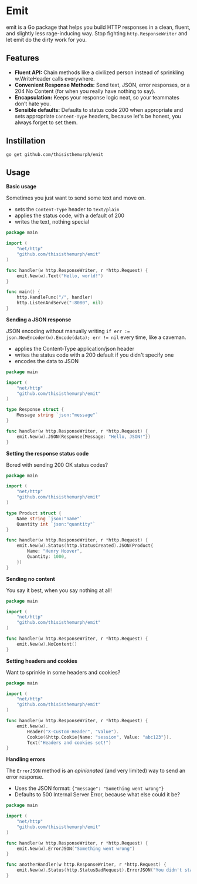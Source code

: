 # Emit

emit is a Go package that helps you build HTTP responses in a clean, fluent, and slightly less rage-inducing way.
Stop fighting `http.ResponseWriter` and let emit do the dirty work for you.

## Features

- **Fluent API:** Chain methods like a civilized person instead of sprinkling w.WriteHeader calls everywhere.
- **Convenient Response Methods:** Send text, JSON, error responses, or a 204 No Content (for when you really have nothing to say).
- **Encapsulation:** Keeps your response logic neat, so your teammates don’t hate you.
- **Sensible defaults:** Defaults to status code 200 when appropriate and sets appropriate `Content-Type` headers, because let's be honest, you always forget to set them.

## Instillation

```shell
go get github.com/thisisthemurph/emit
```

## Usage

**Basic usage**

Sometimes you just want to send some text and move on.
- sets the `Content-Type` header to `text/plain`
- applies the status code, with a default of 200
- writes the text, nothing special

```go
package main

import (
	"net/http"
	"github.com/thisisthemurph/emit"
)

func handler(w http.ResponseWriter, r *http.Request) {
	emit.New(w).Text("Hello, world!")
}

func main() {
	http.HandleFunc("/", handler)
	http.ListenAndServe(":8080", nil)
}
```

**Sending a JSON response**

JSON encoding without manually writing `if err := json.NewEncoder(w).Encode(data); err != nil` every time, like a caveman.
- applies the Content-Type application/json header
- writes the status code with a 200 default if you didn't specify one
- encodes the data to JSON

```go
package main

import (
	"net/http"
	"github.com/thisisthemurph/emit"
)

type Response struct {
	Message string `json:"message"`
}

func handler(w http.ResponseWriter, r *http.Request) {
	emit.New(w).JSON(Response{Message: "Hello, JSON!"})
}
```

**Setting the response status code**

Bored with sending 200 OK status codes?

```go
package main

import (
	"net/http"
	"github.com/thisisthemurph/emit"
)

type Product struct {
	Name string `json:"name"`
	Quantity int `json:"quantity"`
}

func handler(w http.ResponseWriter, r *http.Request) {
	emit.New(w).Status(http.StatusCreated).JSON(Product{
		Name: "Henry Hoover",
		Quantity: 1000,
	})
}
```

**Sending no content**

You say it best, when you say nothing at all!

```go
package main

import (
	"net/http"
	"github.com/thisisthemurph/emit"
)

func handler(w http.ResponseWriter, r *http.Request) {
	emit.New(w).NoContent()
}
```

**Setting headers and cookies**

Want to sprinkle in some headers and cookies?

```go
package main

import (
	"net/http"
	"github.com/thisisthemurph/emit"
)

func handler(w http.ResponseWriter, r *http.Request) {
	emit.New(w).
		Header("X-Custom-Header", "Value").
		Cookie(&http.Cookie{Name: "session", Value: "abc123"}).
		Text("Headers and cookies set!")
}
```

**Handling errors**

The `ErrorJSON` method is an *opinionated* (and very limited) way to send an error response.
- Uses the JSON format: `{"message": "Something went wrong"}`
- Defaults to 500 Internal Server Error, because what else could it be?

```go
package main

import (
	"net/http"
	"github.com/thisisthemurph/emit"
)

func handler(w http.ResponseWriter, r *http.Request) {
	emit.New(w).ErrorJSON("Something went wrong")
}

func anotherHandler(w http.ResponseWriter, r *http.Request) {
	emit.New(w).Status(http.StatusBadRequest).ErrorJSON("You didn't star the repo!")
}
```
